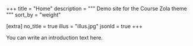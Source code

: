 +++
title = "Home"
description = """
Demo site for the Course Zola theme
"""
sort_by = "weight"

[extra]
no_title = true
illus = "illus.jpg"
jsonld = true
+++

You can write an introduction text here.